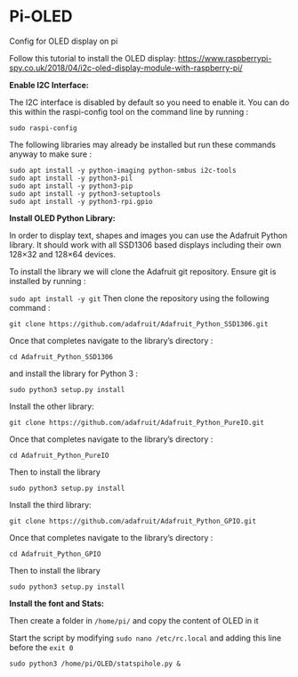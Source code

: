 # Pi-OLED
Config for OLED display on pi 

Follow this tutorial to install the OLED display:
https://www.raspberrypi-spy.co.uk/2018/04/i2c-oled-display-module-with-raspberry-pi/

**Enable I2C Interface:**

The I2C interface is disabled by default so you need to enable it. You can do this within the raspi-config tool on the command line by running :

`sudo raspi-config`

The following libraries may already be installed but run these commands anyway to make sure :

```sudo apt install -y python3-dev
sudo apt install -y python-imaging python-smbus i2c-tools
sudo apt install -y python3-pil
sudo apt install -y python3-pip
sudo apt install -y python3-setuptools
sudo apt install -y python3-rpi.gpio
```

**Install OLED Python Library:**

In order to display text, shapes and images you can use the Adafruit Python library. It should work with all SSD1306 based displays including their own 128×32 and 128×64 devices.

To install the library we will clone the Adafruit git repository. Ensure git is installed by running :

`sudo apt install -y git`
Then clone the repository using the following command :

`git clone https://github.com/adafruit/Adafruit_Python_SSD1306.git`

Once that completes navigate to the library’s directory :

`cd Adafruit_Python_SSD1306`

and install the library for Python 3 :

`sudo python3 setup.py install`

Install the other library:

`git clone https://github.com/adafruit/Adafruit_Python_PureIO.git`

Once that completes navigate to the library’s directory :

`cd Adafruit_Python_PureIO`

Then to install the library

`sudo python3 setup.py install`

Install the third library:

`git clone https://github.com/adafruit/Adafruit_Python_GPIO.git`

Once that completes navigate to the library’s directory :

`cd Adafruit_Python_GPIO`

Then to install the library

`sudo python3 setup.py install`

**Install the font and Stats:**

Then create a folder in `/home/pi/` and copy the content of OLED in it

Start the script by modifying `sudo nano /etc/rc.local` and adding this line before the `exit 0`


`sudo python3 /home/pi/OLED/statspihole.py &`
